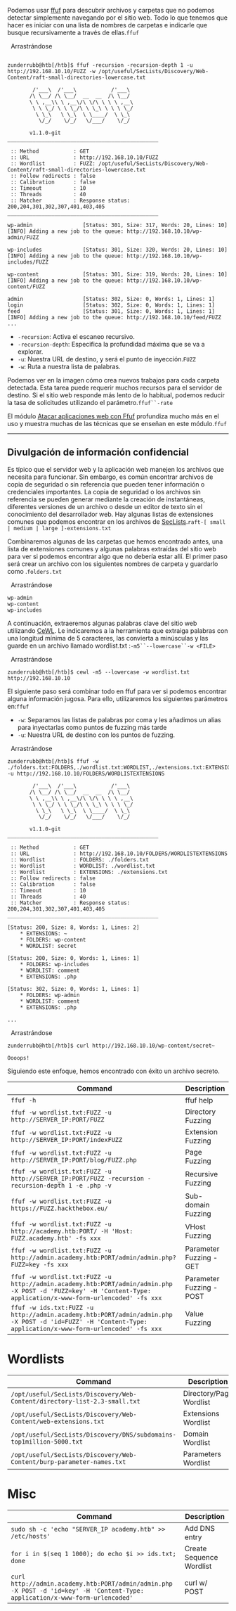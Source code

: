 
Podemos usar [ffuf](https://github.com/ffuf/ffuf) para descubrir archivos y carpetas que no podemos detectar simplemente navegando por el sitio web. Todo lo que tenemos que hacer es iniciar con una lista de nombres de carpetas e indicarle que busque recursivamente a través de ellas.`ffuf`

  Arrastrándose

```shell-session

zunderrubb@htb[/htb]$ ffuf -recursion -recursion-depth 1 -u http://192.168.10.10/FUZZ -w /opt/useful/SecLists/Discovery/Web-Content/raft-small-directories-lowercase.txt

        /'___\  /'___\           /'___\
       /\ \__/ /\ \__/  __  __  /\ \__/
       \ \ ,__\\ \ ,__\/\ \/\ \ \ \ ,__\
        \ \ \_/ \ \ \_/\ \ \_\ \ \ \ \_/
         \ \_\   \ \_\  \ \____/  \ \_\
          \/_/    \/_/   \/___/    \/_/

       v1.1.0-git
________________________________________________

 :: Method           : GET
 :: URL              : http://192.168.10.10/FUZZ
 :: Wordlist         : FUZZ: /opt/useful/SecLists/Discovery/Web-Content/raft-small-directories-lowercase.txt
 :: Follow redirects : false
 :: Calibration      : false
 :: Timeout          : 10
 :: Threads          : 40
 :: Matcher          : Response status: 200,204,301,302,307,401,403,405
________________________________________________

wp-admin                [Status: 301, Size: 317, Words: 20, Lines: 10]
[INFO] Adding a new job to the queue: http://192.168.10.10/wp-admin/FUZZ

wp-includes             [Status: 301, Size: 320, Words: 20, Lines: 10]
[INFO] Adding a new job to the queue: http://192.168.10.10/wp-includes/FUZZ

wp-content              [Status: 301, Size: 319, Words: 20, Lines: 10]
[INFO] Adding a new job to the queue: http://192.168.10.10/wp-content/FUZZ

admin                   [Status: 302, Size: 0, Words: 1, Lines: 1]
login                   [Status: 302, Size: 0, Words: 1, Lines: 1]
feed                    [Status: 301, Size: 0, Words: 1, Lines: 1]
[INFO] Adding a new job to the queue: http://192.168.10.10/feed/FUZZ
...
```

- `-recursion`: Activa el escaneo recursivo.
- `-recursion-depth`: Especifica la profundidad máxima que se va a explorar.
- `-u`: Nuestra URL de destino, y será el punto de inyección.`FUZZ`
- `-w`: Ruta a nuestra lista de palabras.

Podemos ver en la imagen cómo crea nuevos trabajos para cada carpeta detectada. Esta tarea puede requerir muchos recursos para el servidor de destino. Si el sitio web responde más lento de lo habitual, podemos reducir la tasa de solicitudes utilizando el parámetro.`ffuf``-rate`

El módulo [Atacar aplicaciones web con Ffuf](https://academy.hackthebox.com/course/preview/attacking-web-applications-with-ffuf) profundiza mucho más en el uso y muestra muchas de las técnicas que se enseñan en este módulo.`ffuf`

---

## Divulgación de información confidencial

Es típico que el servidor web y la aplicación web manejen los archivos que necesita para funcionar. Sin embargo, es común encontrar archivos de copia de seguridad o sin referencia que pueden tener información o credenciales importantes. La copia de seguridad o los archivos sin referencia se pueden generar mediante la creación de instantáneas, diferentes versiones de un archivo o desde un editor de texto sin el conocimiento del desarrollador web. Hay algunas listas de extensiones comunes que podemos encontrar en los archivos de [SecLists](https://github.com/danielmiessler/SecLists/tree/master/Discovery/Web-Content).`raft-[ small | medium | large ]-extensions.txt`

Combinaremos algunas de las carpetas que hemos encontrado antes, una lista de extensiones comunes y algunas palabras extraídas del sitio web para ver si podemos encontrar algo que no debería estar allí. El primer paso será crear un archivo con los siguientes nombres de carpeta y guardarlo como .`folders.txt`

  Arrastrándose

```shell-session
wp-admin
wp-content
wp-includes
```

A continuación, extraeremos algunas palabras clave del sitio web utilizando [CeWL](https://github.com/digininja/CeWL). Le indicaremos a la herramienta que extraiga palabras con una longitud mínima de 5 caracteres, las convierta a minúsculas y las guarde en un archivo llamado wordlist.txt :`-m5``--lowercase``-w <FILE>`

  Arrastrándose

```shell-session
zunderrubb@htb[/htb]$ cewl -m5 --lowercase -w wordlist.txt http://192.168.10.10
```

El siguiente paso será combinar todo en ffuf para ver si podemos encontrar alguna información jugosa. Para ello, utilizaremos los siguientes parámetros en:`ffuf`

- `-w`: Separamos las listas de palabras por coma y les añadimos un alias para inyectarlas como puntos de fuzzing más tarde
- `-u`: Nuestra URL de destino con los puntos de fuzzing.

  Arrastrándose

```shell-session
zunderrubb@htb[/htb]$ ffuf -w ./folders.txt:FOLDERS,./wordlist.txt:WORDLIST,./extensions.txt:EXTENSIONS -u http://192.168.10.10/FOLDERS/WORDLISTEXTENSIONS

        /'___\  /'___\           /'___\
       /\ \__/ /\ \__/  __  __  /\ \__/
       \ \ ,__\\ \ ,__\/\ \/\ \ \ \ ,__\
        \ \ \_/ \ \ \_/\ \ \_\ \ \ \ \_/
         \ \_\   \ \_\  \ \____/  \ \_\
          \/_/    \/_/   \/___/    \/_/

       v1.1.0-git
________________________________________________

 :: Method           : GET
 :: URL              : http://192.168.10.10/FOLDERS/WORDLISTEXTENSIONS
 :: Wordlist         : FOLDERS: ./folders.txt
 :: Wordlist         : WORDLIST: ./wordlist.txt
 :: Wordlist         : EXTENSIONS: ./extensions.txt
 :: Follow redirects : false
 :: Calibration      : false
 :: Timeout          : 10
 :: Threads          : 40
 :: Matcher          : Response status: 200,204,301,302,307,401,403,405
________________________________________________

[Status: 200, Size: 8, Words: 1, Lines: 2]
    * EXTENSIONS: ~
    * FOLDERS: wp-content
    * WORDLIST: secret

[Status: 200, Size: 0, Words: 1, Lines: 1]
    * FOLDERS: wp-includes
    * WORDLIST: comment
    * EXTENSIONS: .php

[Status: 302, Size: 0, Words: 1, Lines: 1]
    * FOLDERS: wp-admin
    * WORDLIST: comment
    * EXTENSIONS: .php

...
```

  Arrastrándose

```shell-session
zunderrubb@htb[/htb]$ curl http://192.168.10.10/wp-content/secret~

Oooops!
```

Siguiendo este enfoque, hemos encontrado con éxito un archivo secreto.




| **Command**                                                                                                                                                     | **Description**          |
| --------------------------------------------------------------------------------------------------------------------------------------------------------------- | ------------------------ |
| `ffuf -h`                                                                                                                                                       | ffuf help                |
| `ffuf -w wordlist.txt:FUZZ -u http://SERVER_IP:PORT/FUZZ`                                                                                                       | Directory Fuzzing        |
| `ffuf -w wordlist.txt:FUZZ -u http://SERVER_IP:PORT/indexFUZZ`                                                                                                  | Extension Fuzzing        |
| `ffuf -w wordlist.txt:FUZZ -u http://SERVER_IP:PORT/blog/FUZZ.php`                                                                                              | Page Fuzzing             |
| `ffuf -w wordlist.txt:FUZZ -u http://SERVER_IP:PORT/FUZZ -recursion -recursion-depth 1 -e .php -v`                                                              | Recursive Fuzzing        |
| `ffuf -w wordlist.txt:FUZZ -u https://FUZZ.hackthebox.eu/`                                                                                                      | Sub-domain Fuzzing       |
| `ffuf -w wordlist.txt:FUZZ -u http://academy.htb:PORT/ -H 'Host: FUZZ.academy.htb' -fs xxx`                                                                     | VHost Fuzzing            |
| `ffuf -w wordlist.txt:FUZZ -u http://admin.academy.htb:PORT/admin/admin.php?FUZZ=key -fs xxx`                                                                   | Parameter Fuzzing - GET  |
| `ffuf -w wordlist.txt:FUZZ -u http://admin.academy.htb:PORT/admin/admin.php -X POST -d 'FUZZ=key' -H 'Content-Type: application/x-www-form-urlencoded' -fs xxx` | Parameter Fuzzing - POST |
| `ffuf -w ids.txt:FUZZ -u http://admin.academy.htb:PORT/admin/admin.php -X POST -d 'id=FUZZ' -H 'Content-Type: application/x-www-form-urlencoded' -fs xxx`       | Value Fuzzing            |

# Wordlists

|**Command**|**Description**|
|---|---|
|`/opt/useful/SecLists/Discovery/Web-Content/directory-list-2.3-small.txt`|Directory/Page Wordlist|
|`/opt/useful/SecLists/Discovery/Web-Content/web-extensions.txt`|Extensions Wordlist|
|`/opt/useful/SecLists/Discovery/DNS/subdomains-top1million-5000.txt`|Domain Wordlist|
|`/opt/useful/SecLists/Discovery/Web-Content/burp-parameter-names.txt`|Parameters Wordlist|

# Misc

|**Command**|**Description**|
|---|---|
|`sudo sh -c 'echo "SERVER_IP academy.htb" >> /etc/hosts'`|Add DNS entry|
|`for i in $(seq 1 1000); do echo $i >> ids.txt; done`|Create Sequence Wordlist|
|`curl http://admin.academy.htb:PORT/admin/admin.php -X POST -d 'id=key' -H 'Content-Type: application/x-www-form-urlencoded'`|curl w/ POST|